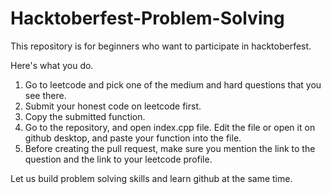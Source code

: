 # Hacktoberfest-Problem-Solving
This repository is for beginners who want to participate in hacktoberfest.

Here's what you do. 
1. Go to leetcode and pick one of the medium and hard questions that you see there.
2. Submit your honest code on leetcode first.
3. Copy the submitted function.
4. Go to the repository, and open index.cpp file. Edit the file or open it on github desktop, and paste your function into the file.
5. Before creating the pull request, make sure you mention the link to the question and the link to your leetcode profile.

Let us build problem solving skills and learn github at the same time.
